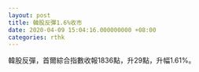 ```yaml
---
layout: post
title: 韓股反彈1.6%收市
date: 2020-04-09 15:04:16.000000000 +08:00
categories: rthk
---
```


韓股反彈，首爾綜合指數收報1836點，升29點，升幅1.61%。
